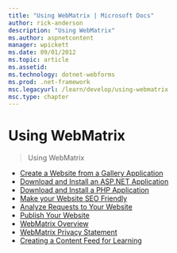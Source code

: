 ```yaml
---
title: "Using WebMatrix | Microsoft Docs"
author: rick-anderson
description: "Using WebMatrix"
ms.author: aspnetcontent
manager: wpickett
ms.date: 09/01/2012
ms.topic: article
ms.assetid: 
ms.technology: dotnet-webforms
ms.prod: .net-framework
msc.legacyurl: /learn/develop/using-webmatrix
msc.type: chapter
---
```

Using WebMatrix
====================
> Using WebMatrix


- [Create a Website from a Gallery Application](create-a-website-from-a-gallery-application.md)
- [Download and Install an ASP.NET Application](download-and-install-an-aspnet-application.md)
- [Download and Install a PHP Application](download-and-install-a-php-application.md)
- [Make your Website SEO Friendly](make-your-website-seo-friendly.md)
- [Analyze Requests to Your Website](analyze-requests-to-your-website.md)
- [Publish Your Website](publish-your-website.md)
- [WebMatrix Overview](webmatrix-overview.md)
- [WebMatrix Privacy Statement](webmatrix-privacy-statement.md)
- [Creating a Content Feed for Learning](creating-a-content-feed-for-learning.md)